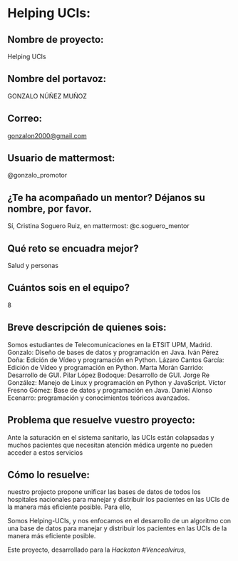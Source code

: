 # Helping UCIs:

## Nombre de proyecto:
Helping UCIs

## Nombre del portavoz:
GONZALO NÚÑEZ MUÑOZ

## Correo:
gonzalon2000@gmail.com


## Usuario de mattermost:
@gonzalo_promotor

## ¿Te ha acompañado un mentor? Déjanos su nombre, por favor.
Sí, Cristina Soguero Ruiz, en mattermost: @c.soguero_mentor

## Qué reto se encuadra mejor?
Salud y personas

## Cuántos sois en el equipo?
8

## Breve descripción de quienes sois:
Somos estudiantes de Telecomunicaciones en la ETSIT UPM, Madrid.
Gonzalo: Diseño de bases de datos y programación en Java.
Iván Pérez Doña: Edición de Vídeo y programación en Python.
Lázaro Cantos García: Edición de Vídeo y programación en Python.
Marta Morán Garrido: Desarrollo de GUI.
Pilar López Bodoque: Desarrollo de GUI.
Jorge Re González: Manejo de Linux y programación en Python y JavaScript.
Víctor Fresno Gómez: Base de datos y programación en Java.
Daniel Alonso Ecenarro: programación y conocimientos teóricos avanzados.

## Problema que resuelve vuestro proyecto:
Ante la saturación en el sistema sanitario, las UCIs están colapsadas y muchos pacientes que necesitan atención médica urgente no pueden acceder a estos servicios 


## Cómo lo resuelve:
 nuestro projecto propone unificar las bases de datos de todos los hospitales nacionales para manejar y distribuir los pacientes en las UCIs de la manera más eficiente posible. Para ello, 




Somos Helping-UCIs, y nos enfocamos en el desarrollo de un algoritmo con una base de datos para manejar y distribuir los pacientes en las UCIs de la manera más eficiente posible.

Este proyecto, desarrollado para la *Hackaton #Vencealvirus*, 